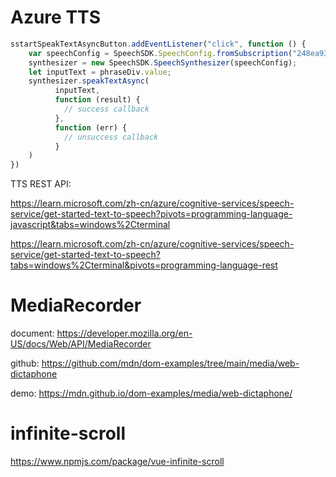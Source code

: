# Azure TTS

```js
sstartSpeakTextAsyncButton.addEventListener("click", function () {
    var speechConfig = SpeechSDK.SpeechConfig.fromSubscription("248ea9353a2949e5xxxxxxxxxx", "eastasia");
    synthesizer = new SpeechSDK.SpeechSynthesizer(speechConfig);
    let inputText = phraseDiv.value;
    synthesizer.speakTextAsync(
          inputText,
          function (result) {
            // success callback
          },
          function (err) {
            // unsuccess callback
          }
    )
})
```

TTS REST API:

https://learn.microsoft.com/zh-cn/azure/cognitive-services/speech-service/get-started-text-to-speech?pivots=programming-language-javascript&tabs=windows%2Cterminal

https://learn.microsoft.com/zh-cn/azure/cognitive-services/speech-service/get-started-text-to-speech?tabs=windows%2Cterminal&pivots=programming-language-rest

# MediaRecorder

document: https://developer.mozilla.org/en-US/docs/Web/API/MediaRecorder

github: https://github.com/mdn/dom-examples/tree/main/media/web-dictaphone

demo: https://mdn.github.io/dom-examples/media/web-dictaphone/


# infinite-scroll

https://www.npmjs.com/package/vue-infinite-scroll
